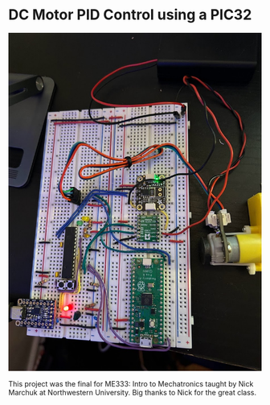 # DC Motor PID Control using a PIC32
![final circuit](finalcircuit.png)

This project was the final for ME333: Intro to Mechatronics taught by Nick Marchuk at Northwestern University. 
Big thanks to Nick for the great class. 
